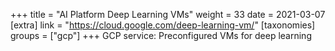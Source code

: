 +++
title = "AI Platform Deep Learning VMs"
weight = 33
date = 2021-03-07
[extra]
link = "https://cloud.google.com/deep-learning-vm/"
[taxonomies]
groups = ["gcp"]
+++
GCP service: Preconfigured VMs for deep learning

